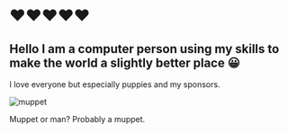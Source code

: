 # ❤️❤️❤️❤️❤️

## Hello I am a computer person using my skills to make the world a slightly better place 😀


I love everyone but especially puppies and my sponsors.

![muppet](https://user-images.githubusercontent.com/3129093/114273115-88181080-99de-11eb-9638-e871d9002416.jpg)

Muppet or man? Probably a muppet.
